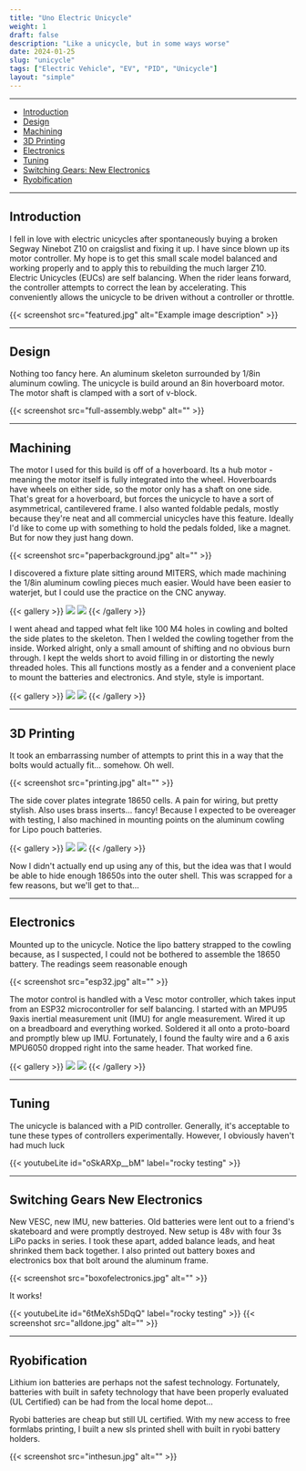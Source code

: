 ```yaml
---
title: "Uno Electric Unicycle"
weight: 1
draft: false
description: "Like a unicycle, but in some ways worse"
date: 2024-01-25
slug: "unicycle"
tags: ["Electric Vehicle", "EV", "PID", "Unicycle"]
layout: "simple"
---
```


<hr class="bold-divider">

- [Introduction](#introduction)
- [Design](#design)
- [Machining](#machining)
- [3D Printing](#3d-printing)
- [Electronics](#electronics)
- [Tuning](#tuning)
- [Switching Gears: New Electronics](#switching-gears-new-electronics)
- [Ryobification](#ryobification)

<hr class="bold-divider">

## Introduction

<div class="blue-highlight">

I fell in love with electric unicycles after spontaneously buying a broken Segway Ninebot Z10 on craigslist and fixing it up. I have since blown up its motor controller. My hope is to get this small scale model balanced and working properly and to apply this to rebuilding the much larger Z10. Electric Unicycles (EUCs) are self balancing. When the rider leans forward, the controller attempts to correct the lean by accelerating. This conveniently allows the unicycle to be driven without a controller or throttle.

{{< screenshot src="featured.jpg" alt="Example image description" >}}
</div>

<hr class="blue-divider">

## Design
Nothing too fancy here. An aluminum skeleton surrounded by 1/8in aluminum cowling. The unicycle is build around an 8in hoverboard motor. The motor shaft is clamped with a sort of v-block.

{{< screenshot src="full-assembly.webp" alt="" >}}

<hr class="blue-divider">

## Machining
The motor I used for this build is off of a hoverboard. Its a hub motor - meaning the motor itself is fully integrated into the wheel. Hoverboards have wheels on either side, so the motor only has a shaft on one side. That's great for a hoverboard, but forces the unicycle to have a sort of asymmetrical, cantilevered frame. I also wanted foldable pedals, mostly because they're neat and all commercial unicycles have this feature. Ideally I'd like to come up with something to hold the pedals folded, like a magnet. But for now they just hang down.

{{< screenshot src="paperbackground.jpg" alt="" >}}

I discovered a fixture plate sitting around MITERS, which made machining the 1/8in aluminum cowling pieces much easier. Would have been easier to waterjet, but I could use the practice on the CNC anyway.

{{< gallery >}}
 <img src="machining1.jpg" class="grid-w50" />
 <img src="machining2.jpg" class="grid-w50" />
{{< /gallery >}}

I went ahead and tapped what felt like 100 M4 holes in cowling and bolted the side plates to the skeleton. Then I welded the cowling together from the inside. Worked alright, only a small amount of shifting and no obvious burn through. I kept the welds short to avoid filling in or distorting the newly threaded holes. This all functions mostly as a fender and a convenient place to mount the batteries and electronics. And style, style is important.

{{< gallery >}}
 <img src="baremetal1.jpg" class="grid-w50" />
 <img src="baremetal2.jpg" class="grid-w50" />
{{< /gallery >}}

<hr class="blue-divider">

## 3D Printing 

It took an embarrassing number of attempts to print this in a way that the bolts would actually fit... somehow. Oh well.


{{< screenshot src="printing.jpg" alt="" >}}

The side cover plates integrate 18650 cells. A pain for wiring, but pretty stylish. Also uses brass inserts... fancy! Because I expected to be overeager with testing, I also machined in mounting points on the aluminum cowling for Lipo pouch batteries.

{{< gallery >}}
 <img src="actualprint.jpg" class="grid-w50" />
 <img src="cadpring.webp" class="grid-w50" />
{{< /gallery >}}

Now I didn't actually end up using any of this, but the idea was that I would be able to hide enough 18650s into the outer shell. This was scrapped for a few reasons, but we'll get to that...

<hr class="blue-divider">

## Electronics

Mounted up to the unicycle. Notice the lipo battery strapped to the cowling because, as I suspected, I could not be bothered to assemble the 18650 battery. The readings seem reasonable enough

{{< screenshot src="esp32.jpg" alt="" >}}

The motor control is handled with a Vesc motor controller, which takes input from an ESP32 microcontroller for self balancing. I started with an MPU95 9axis inertial measurement unit (IMU) for angle measurement. Wired it up on a breadboard and everything worked. Soldered it all onto a proto-board and promptly blew up IMU. Fortunately, I found the faulty wire and a 6 axis MPU6050 dropped right into the same header. That worked fine.

{{< gallery >}}
 <img src="imu.jpg" class="grid-w50" />
 <img src="imuboard.jpg" class="grid-w50" />
{{< /gallery >}}

<hr class="blue-divider">

## Tuning

The unicycle is balanced with a PID controller. Generally, it's acceptable to tune these types of controllers experimentally. However, I obviously haven't had much luck

{{< youtubeLite id="oSkARXp__bM" label="rocky testing" >}}

<hr class="blue-divider">

## Switching Gears New Electronics
New VESC, new IMU, new batteries. Old batteries were lent out to a friend's skateboard and were promptly destroyed. New setup is 48v with four 3s LiPo packs in series. I took these apart, added balance leads, and heat shrinked them back together. I also printed out battery boxes and electronics box that bolt around the aluminum frame.

{{< screenshot src="boxofelectronics.jpg" alt="" >}}

It works!

{{< youtubeLite id="6tMeXsh5DqQ" label="rocky testing" >}}
{{< screenshot src="alldone.jpg" alt="" >}}

<hr class="blue-divider">

## Ryobification

Lithium ion batteries are perhaps not the safest technology. Fortunately, batteries with built in safety technology that have been properly evaluated (UL Certified) can be had from the local home depot... 

Ryobi batteries are cheap but still UL certified. With my new access to free formlabs printing, I built a new sls printed shell with built in ryobi battery holders. 

{{< screenshot src="inthesun.jpg" alt="" >}}